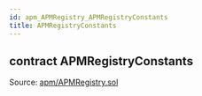 ```yaml
---
id: apm_APMRegistry_APMRegistryConstants
title: APMRegistryConstants
---
```


<div class="contract-doc"><div class="contract"><h2 class="contract-header"><span class="contract-kind">contract</span> APMRegistryConstants</h2><div class="source">Source: <a href="https://github.com/aragon/aragonOS//blob/v3.1.4/contracts/apm/APMRegistry.sol" target="_blank">apm/APMRegistry.sol</a></div></div></div>
